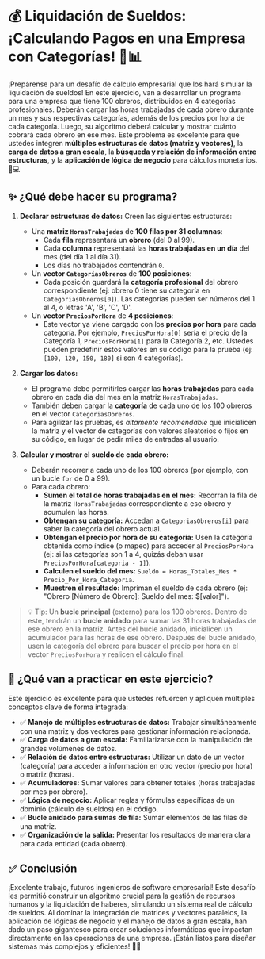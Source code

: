 # 💰 Liquidación de Sueldos: ¡Calculando Pagos en una Empresa con Categorías! 🏢📊

¡Prepárense para un desafío de cálculo empresarial que los hará simular la liquidación de sueldos! En este ejercicio, van a desarrollar un programa para una empresa que tiene 100 obreros, distribuidos en 4 categorías profesionales. Deberán cargar las horas trabajadas de cada obrero durante un mes y sus respectivas categorías, además de los precios por hora de cada categoría. Luego, su algoritmo deberá calcular y mostrar cuánto cobrará cada obrero en ese mes. Este problema es excelente para que ustedes integren **múltiples estructuras de datos (matriz y vectores)**, la **carga de datos a gran escala**, la **búsqueda y relación de información entre estructuras**, y la **aplicación de lógica de negocio** para cálculos monetarios. 🧠💻

## ✨ ¿Qué debe hacer su programa?

1.  **Declarar estructuras de datos:** Creen las siguientes estructuras:

    - Una **matriz `HorasTrabajadas`** de **100 filas por 31 columnas**:
      - Cada **fila** representará un **obrero** (del 0 al 99).
      - Cada **columna** representará las **horas trabajadas en un día** del mes (del día 1 al día 31).
      - Los días no trabajados contendrán `0`.
    - Un **vector `CategoriasObreros`** de **100 posiciones**:
      - Cada posición guardará la **categoría profesional** del obrero correspondiente (ej: obrero 0 tiene su categoría en `CategoriasObreros[0]`). Las categorías pueden ser números del 1 al 4, o letras 'A', 'B', 'C', 'D'.
    - Un **vector `PreciosPorHora`** de **4 posiciones**:
      - Este vector ya viene cargado con los **precios por hora** para cada categoría. Por ejemplo, `PreciosPorHora[0]` sería el precio de la Categoría 1, `PreciosPorHora[1]` para la Categoría 2, etc. Ustedes pueden predefinir estos valores en su código para la prueba (ej: `[100, 120, 150, 180]` si son 4 categorías).

2.  **Cargar los datos:**

    - El programa debe permitirles cargar las **horas trabajadas** para cada obrero en cada día del mes en la matriz `HorasTrabajadas`.
    - También deben cargar la **categoría** de cada uno de los 100 obreros en el vector `CategoriasObreros`.
    - Para agilizar las pruebas, es _altamente recomendable_ que inicialicen la matriz y el vector de categorías con valores aleatorios o fijos en su código, en lugar de pedir miles de entradas al usuario.

3.  **Calcular y mostrar el sueldo de cada obrero:**
    - Deberán recorrer a cada uno de los 100 obreros (por ejemplo, con un bucle `for` de 0 a 99).
    - Para cada obrero:
      - **Sumen el total de horas trabajadas en el mes:** Recorran la fila de la matriz `HorasTrabajadas` correspondiente a ese obrero y acumulen las horas.
      - **Obtengan su categoría:** Accedan a `CategoriasObreros[i]` para saber la categoría del obrero actual.
      - **Obtengan el precio por hora de su categoría:** Usen la categoría obtenida como índice (o mapeo) para acceder al `PreciosPorHora` (ej: si las categorías son 1 a 4, quizás deban usar `PreciosPorHora[categoria - 1]`).
      - **Calculen el sueldo del mes:** `Sueldo = Horas_Totales_Mes * Precio_Por_Hora_Categoria`.
      - **Muestren el resultado:** Impriman el sueldo de cada obrero (ej: "Obrero [Número de Obrero]: Sueldo del mes: $[valor]").

> 💡 Tip: Un **bucle principal** (externo) para los 100 obreros. Dentro de este, tendrán un **bucle anidado** para sumar las 31 horas trabajadas de ese obrero en la matriz. Antes del bucle anidado, inicialicen un acumulador para las horas de ese obrero. Después del bucle anidado, usen la categoría del obrero para buscar el precio por hora en el vector `PreciosPorHora` y realicen el cálculo final.

## 🧠 ¿Qué van a practicar en este ejercicio?

Este ejercicio es excelente para que ustedes refuercen y apliquen múltiples conceptos clave de forma integrada:

- ✅ **Manejo de múltiples estructuras de datos:** Trabajar simultáneamente con una matriz y dos vectores para gestionar información relacionada.
- ✅ **Carga de datos a gran escala:** Familiarizarse con la manipulación de grandes volúmenes de datos.
- ✅ **Relación de datos entre estructuras:** Utilizar un dato de un vector (categoría) para acceder a información en otro vector (precio por hora) o matriz (horas).
- ✅ **Acumuladores:** Sumar valores para obtener totales (horas trabajadas por mes por obrero).
- ✅ **Lógica de negocio:** Aplicar reglas y fórmulas específicas de un dominio (cálculo de sueldos) en el código.
- ✅ **Bucle anidado para sumas de fila:** Sumar elementos de las filas de una matriz.
- ✅ **Organización de la salida:** Presentar los resultados de manera clara para cada entidad (cada obrero).

## ✅ Conclusión

¡Excelente trabajo, futuros ingenieros de software empresarial! Este desafío les permitió construir un algoritmo crucial para la gestión de recursos humanos y la liquidación de haberes, simulando un sistema real de cálculo de sueldos. Al dominar la integración de matrices y vectores paralelos, la aplicación de lógicas de negocio y el manejo de datos a gran escala, han dado un paso gigantesco para crear soluciones informáticas que impactan directamente en las operaciones de una empresa. ¡Están listos para diseñar sistemas más complejos y eficientes! 🚀✨
